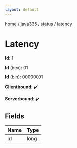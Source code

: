 ```yaml
---
layout: default
---
```


[home](/)  /  [java335](/protocol/java335)  /  [status](/protocol/java335/status)  /  latency

# Latency

**Id**: 1

**Id** (hex): 01

**Id** (bin): 00000001

**Clientbound**: ✔️

**Serverbound**: ✔️

## Fields

Name | Type
---|---
id | long

